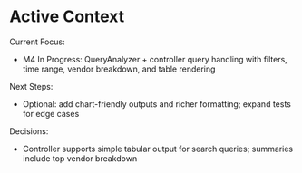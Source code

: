 # Active Context

Current Focus:
- M4 In Progress: QueryAnalyzer + controller query handling with filters, time range, vendor breakdown, and table rendering

Next Steps:
- Optional: add chart-friendly outputs and richer formatting; expand tests for edge cases

Decisions:
- Controller supports simple tabular output for search queries; summaries include top vendor breakdown 